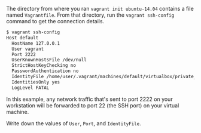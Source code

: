 The directory from where you ran `vagrant init ubuntu-14.04` contains a file named <code class="file-path">Vagrantfile</code>. From that directory, run the `vagrant ssh-config` command to get the connection details.

```bash
$ vagrant ssh-config
Host default
  HostName 127.0.0.1
  User vagrant
  Port 2222
  UserKnownHostsFile /dev/null
  StrictHostKeyChecking no
  PasswordAuthentication no
  IdentityFile /home/user/.vagrant/machines/default/virtualbox/private_key
  IdentitiesOnly yes
  LogLevel FATAL
```

In this example, any network traffic that's sent to port 2222 on your workstation will be forwarded to port 22 (the SSH port) on your virtual machine.

Write down the values of `User`, `Port`, and `IdentityFile`.
